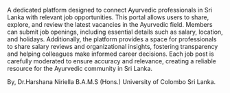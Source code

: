 A dedicated platform designed to connect Ayurvedic professionals in Sri Lanka with relevant job opportunities. This portal allows users to share, explore, and review the latest vacancies in the Ayurvedic field. Members can submit job openings, including essential details such as salary, location, and holidays. Additionally, the platform provides a space for professionals to share salary reviews and organizational insights, fostering transparency and helping colleagues make informed career decisions. Each job post is carefully moderated to ensure accuracy and relevance, creating a reliable resource for the Ayurvedic community in Sri Lanka.

By, 
Dr.Harshana Niriella
B.A.M.S (Hons.)
University of Colombo
Sri Lanka.
